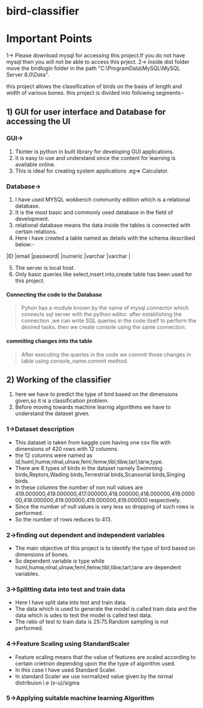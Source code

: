 # bird-classifier

# Important Points
1-> Please download mysql for accessing this project.If you do not have mysql then you will not be able to access this prject.
2-> inside dist folder move the birdlogin folder in the path "C:\ProgramData\MySQL\MySQL Server 8.0\Data".

this project allows the classification of birds on the basis of length and width of various bones.
this project is divided into following segments:-

## 1) GUI for user interface and Database for accessing the UI
### GUI->
1. Tkinter is python in built library for developing GUI applications.
2. It is easy to use and understand since the  content for learning is available online.
3. This is ideal for creating system applications .eg=> Calculator.

### Database->
1. I have used MYSQL wokbench community edition which is a relational database.
2. It is the most basic and commonly used database in the field of development.
3. relational database means the data inside the tables is connected with certain relations.
4. Here i have created a table named as details with the schema described below:-

|ID           |email      |password|
|numeric      |varchar    |varchar |

5. The server is local host.
6. Only basic queries like select,insert into,create table has been used for this project.

#### Connecting the code to the Database
>Pyhon has a module known by the name of mysql.connector which connects sql server with the python editor.
>after establishing the connection ,we can write SQL queries in the code itself to perform the desired tasks.
>then we create console using the same connection.

#### commiting changes into the table
>After executing the queries  in the  code we commit those changes in table using console_name.commit method.

## 2) Working of the classifier
1. here we have to predict the type of bird based on the dimensions given,so it is a classification problem.
2. Before moving towards machine learnig algorithms we have to understand the dataset given.

### 1->Dataset description
* This dataset is taken from kaggle.com having one csv file with dimensions of 420 rows with 12 columns.
* the 12 columns were named as Id,huml,humw,nlnal,ulnaw,feml,femw,tibl,tibw,tarl,tarw,type.
* There are 6 types of birds in the dataset namely Swimming birds,Reptors,Wading birds,Terrestrial birds,Scansorial birds,Singing birds.
* In these columns the number of non null values are 419.000000,419.000000,417.000000,418.000000,418.000000,419.000000,418.000000,419.000000,419.000000,419.000000 respectively.
* Since the number of null values is very less so dropping of such rows is performed.
* So the number of rows reduces to 413.

### 2->finding  out dependent and independent variables
* The main objective of this project is to identify the type of bird based on dimensions of bones.
* So dependent variable is type while huml,humw,nlnal,ulnaw,feml,femw,tibl,tibw,tarl,tarw are dependent variables.

### 3->Splitting data into test and train data
* Here I  have split data into test and train data.
* The data which is used to generate the model is called train data and the data  which is udes to test the model is called test data.
* The ratio of test to train data is 25:75.Random sampling is not performed.

### 4->Feature Scaling using StandardScaler
* Feature scaling means that the value of features are scaled according to certain crietrion depending upon the the type of algorithm used.
* In this case I have used Standard Scaler.
* In standard Scaler we use normalized value given by the nirmal distribuion i.e (x-u)/sigma

### 5->Applying suitable machine learning Algorithm

